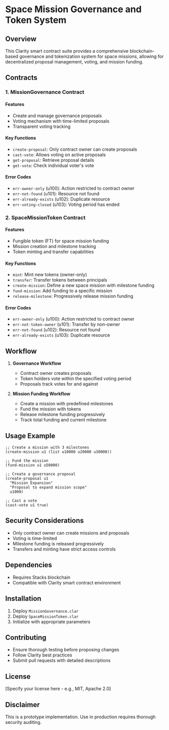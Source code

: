 # Space Mission Governance and Token System

## Overview

This Clarity smart contract suite provides a comprehensive blockchain-based governance and tokenization system for space missions, allowing for decentralized proposal management, voting, and mission funding.

## Contracts

### 1. MissionGovernance Contract

#### Features
- Create and manage governance proposals
- Voting mechanism with time-limited proposals
- Transparent voting tracking

#### Key Functions
- `create-proposal`: Only contract owner can create proposals
- `cast-vote`: Allows voting on active proposals
- `get-proposal`: Retrieve proposal details
- `get-vote`: Check individual voter's vote

#### Error Codes
- `err-owner-only` (u100): Action restricted to contract owner
- `err-not-found` (u101): Resource not found
- `err-already-exists` (u102): Duplicate resource
- `err-voting-closed` (u103): Voting period has ended

### 2. SpaceMissionToken Contract

#### Features
- Fungible token (FT) for space mission funding
- Mission creation and milestone tracking
- Token minting and transfer capabilities

#### Key Functions
- `mint`: Mint new tokens (owner-only)
- `transfer`: Transfer tokens between principals
- `create-mission`: Define a new space mission with milestone funding
- `fund-mission`: Add funding to a specific mission
- `release-milestone`: Progressively release mission funding

#### Error Codes
- `err-owner-only` (u100): Action restricted to contract owner
- `err-not-token-owner` (u101): Transfer by non-owner
- `err-not-found` (u102): Resource not found
- `err-already-exists` (u103): Duplicate resource

## Workflow

1. **Governance Workflow**
    - Contract owner creates proposals
    - Token holders vote within the specified voting period
    - Proposals track votes for and against

2. **Mission Funding Workflow**
    - Create a mission with predefined milestones
    - Fund the mission with tokens
    - Release milestone funding progressively
    - Track total funding and current milestone

## Usage Example

```clarity
;; Create a mission with 3 milestones
(create-mission u1 (list u10000 u20000 u30000))

;; Fund the mission
(fund-mission u1 u50000)

;; Create a governance proposal
(create-proposal u1 
  "Mission Expansion" 
  "Proposal to expand mission scope" 
  u1000)

;; Cast a vote
(cast-vote u1 true)
```

## Security Considerations
- Only contract owner can create missions and proposals
- Voting is time-limited
- Milestone funding is released progressively
- Transfers and minting have strict access controls

## Dependencies
- Requires Stacks blockchain
- Compatible with Clarity smart contract environment

## Installation
1. Deploy `MissionGovernance.clar`
2. Deploy `SpaceMissionToken.clar`
3. Initialize with appropriate parameters

## Contributing
- Ensure thorough testing before proposing changes
- Follow Clarity best practices
- Submit pull requests with detailed descriptions

## License
[Specify your license here - e.g., MIT, Apache 2.0]

## Disclaimer
This is a prototype implementation. Use in production requires thorough security auditing.
